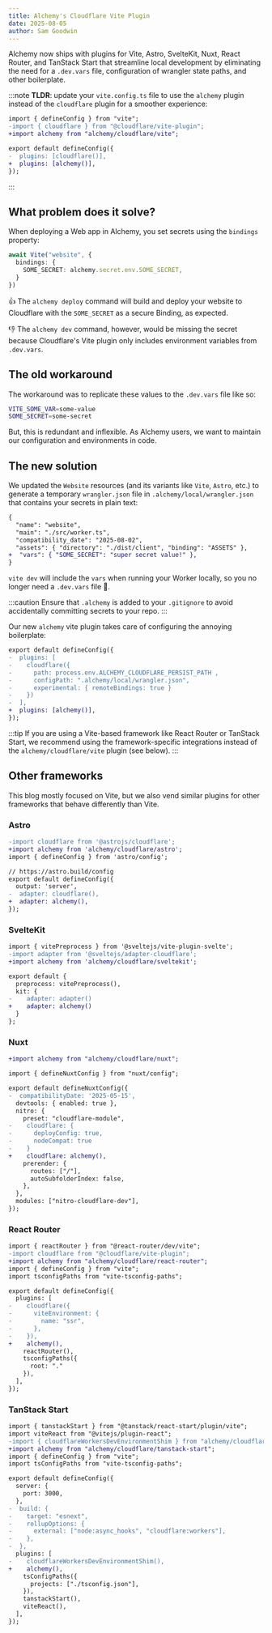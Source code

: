```yaml
---
title: Alchemy's Cloudflare Vite Plugin
date: 2025-08-05
author: Sam Goodwin
---
```


Alchemy now ships with plugins for Vite, Astro, SvelteKit, Nuxt, React Router, and TanStack Start that streamline local development by eliminating the need for a `.dev.vars` file, configuration of wrangler state paths, and other boilerplate.

:::note
__TLDR__: update your `vite.config.ts` file to use the `alchemy` plugin instead of the `cloudflare` plugin for a smoother experience:

```diff lang='ts'
import { defineConfig } from "vite";
-import { cloudflare } from "@cloudflare/vite-plugin";
+import alchemy from "alchemy/cloudflare/vite";

export default defineConfig({
-  plugins: [cloudflare()],
+  plugins: [alchemy()],
});
```
:::

<!-- excerpt -->

## What problem does it solve?

When deploying a Web app in Alchemy, you set secrets using the `bindings` property:

```ts
await Vite("website", {
  bindings: {
    SOME_SECRET: alchemy.secret.env.SOME_SECRET,
  }
})
```

👍 The `alchemy deploy` command will build and deploy your website to Cloudflare with the `SOME_SECRET` as a secure Binding, as expected.

👎 The `alchemy dev` command, however, would be missing the secret because Cloudflare's Vite plugin only includes environment variables from `.dev.vars`.

## The old workaround

The workaround was to replicate these values to the `.dev.vars` file like so:

```sh
VITE_SOME_VAR=some-value
SOME_SECRET=some-secret
```

But, this is redundant and inflexible. As Alchemy users, we want to maintain our configuration and environments in code.

## The new solution

We updated the `Website` resources (and its variants like `Vite`, `Astro`, etc.) to generate a temporary `wrangler.json` file in `.alchemy/local/wrangler.json` that contains your secrets in plain text:

```diff lang='json'
{
  "name": "website",
  "main": "./src/worker.ts",
  "compatibility_date": "2025-08-02",
  "assets": { "directory": "./dist/client", "binding": "ASSETS" },
+  "vars": { "SOME_SECRET": "super secret value!" },
}
```

`vite dev` will include the `vars` when running your Worker locally, so you no longer need a `.dev.vars` file 🎉.

:::caution
Ensure that `.alchemy` is added to your `.gitignore` to avoid accidentally committing secrets to your repo.
:::

Our new `alchemy` vite plugin takes care of configuring the annoying boilerplate: 

```diff lang='ts'
export default defineConfig({
-  plugins: [
-    cloudflare({ 
-      path: process.env.ALCHEMY_CLOUDFLARE_PERSIST_PATH ,
-      configPath: ".alchemy/local/wrangler.json",
-      experimental: { remoteBindings: true }
-    })
-  ],
+  plugins: [alchemy()],
});
```

:::tip
If you are using a Vite-based framework like React Router or TanStack Start, we recommend using the framework-specific integrations instead of the `alchemy/cloudflare/vite` plugin (see below).
:::

## Other frameworks

This blog mostly focused on Vite, but we also vend similar plugins for other frameworks that behave differently than Vite.

### Astro

```diff title='astro.config.mjs' lang='ts'
-import cloudflare from '@astrojs/cloudflare';
+import alchemy from 'alchemy/cloudflare/astro';
import { defineConfig } from 'astro/config';

// https://astro.build/config
export default defineConfig({
  output: 'server',
-  adapter: cloudflare(),
+  adapter: alchemy(),
});
```

### SvelteKit

```diff title='svelte.config.mjs' lang='ts'
import { vitePreprocess } from '@sveltejs/vite-plugin-svelte';
-import adapter from '@sveltejs/adapter-cloudflare';
+import alchemy from 'alchemy/cloudflare/sveltekit';

export default {
  preprocess: vitePreprocess(),
  kit: {
-    adapter: adapter()
+    adapter: alchemy()
  }
};
```

### Nuxt

```diff title='nuxt.config.ts' lang='ts'
+import alchemy from "alchemy/cloudflare/nuxt";

import { defineNuxtConfig } from "nuxt/config";

export default defineNuxtConfig({
-  compatibilityDate: '2025-05-15',
  devtools: { enabled: true },
  nitro: {
    preset: "cloudflare-module",
-    cloudflare: {
-      deployConfig: true,
-      nodeCompat: true
-    }
+    cloudflare: alchemy(),
    prerender: {
      routes: ["/"],
      autoSubfolderIndex: false,
    },
  },
  modules: ["nitro-cloudflare-dev"],
});
```

### React Router

```diff title='vite.config.ts' lang='ts'
import { reactRouter } from "@react-router/dev/vite";
-import cloudflare from "@cloudflare/vite-plugin";
+import alchemy from "alchemy/cloudflare/react-router";
import { defineConfig } from "vite";
import tsconfigPaths from "vite-tsconfig-paths";

export default defineConfig({
  plugins: [
-    cloudflare({
-      viteEnvironment: {
-        name: "ssr",
-      },
-    }),
+    alchemy(),
    reactRouter(),
    tsconfigPaths({
      root: "."
    }),
  ],
});
```

### TanStack Start

```diff title='vite.config.ts' lang='ts'
import { tanstackStart } from "@tanstack/react-start/plugin/vite";
import viteReact from "@vitejs/plugin-react";
-import { cloudflareWorkersDevEnvironmentShim } from "alchemy/cloudflare";
+import alchemy from "alchemy/cloudflare/tanstack-start";
import { defineConfig } from "vite";
import tsConfigPaths from "vite-tsconfig-paths";

export default defineConfig({
  server: {
    port: 3000,
  },
-  build: {
-    target: "esnext",
-    rollupOptions: {
-      external: ["node:async_hooks", "cloudflare:workers"],
-    },
-  },
  plugins: [
-    cloudflareWorkersDevEnvironmentShim(),
+    alchemy(),
    tsConfigPaths({
      projects: ["./tsconfig.json"],
    }),
    tanstackStart(),
    viteReact(),
  ],
});
```
